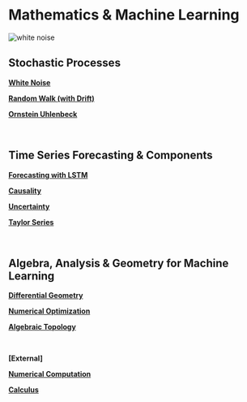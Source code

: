 # Mathematics & Machine Learning

<img src="https://raw.githubusercontent.com/deltorobarba/machinelearning/master/whitenoise.jpg" alt="white noise">

<br>

## Stochastic Processes

[<b>White Noise</b>](https://github.com/deltorobarba/machinelearning/blob/master/whitenoise.ipynb)

[<b>Random Walk (with Drift)</b>](https://github.com/deltorobarba/machinelearning/blob/master/randomwalk.ipynb)

[<b>Ornstein Uhlenbeck</b>](https://github.com/deltorobarba/machinelearning/blob/master/ornsteinuhlenbeck.ipynb)

<br>

## Time Series Forecasting & Components

[<b>Forecasting with LSTM</b>](https://github.com/deltorobarba/machinelearning/blob/master/lstm.ipynb)

[<b>Causality</b>](https://github.com/deltorobarba/machinelearning/blob/master/causality.ipynb)

[<b>Uncertainty</b>](https://github.com/deltorobarba/machinelearning/blob/master/uncertainty.ipynb)

[<b>Taylor Series</b>](https://github.com/deltorobarba/machinelearning/blob/master/taylor.ipynb)

<br>

## Algebra, Analysis & Geometry for Machine Learning

[<b>Differential Geometry</b>](https://github.com/deltorobarba/machinelearning/blob/master/geometry.ipynb)

[<b>Numerical Optimization</b>](https://github.com/deltorobarba/machinelearning/blob/master/analysis.ipynb)

[<b>Algebraic Topology</b>](https://github.com/deltorobarba/machinelearning/blob/master/topology.ipynb)

<br>

**[External]**

[<b>Numerical Computation</b>](https://github.com/deltorobarba/machinelearning/blob/master/numericalcomputation.ipynb)

[<b>Calculus</b>](https://github.com/deltorobarba/machinelearning/blob/master/differential_calculus.ipynb)

